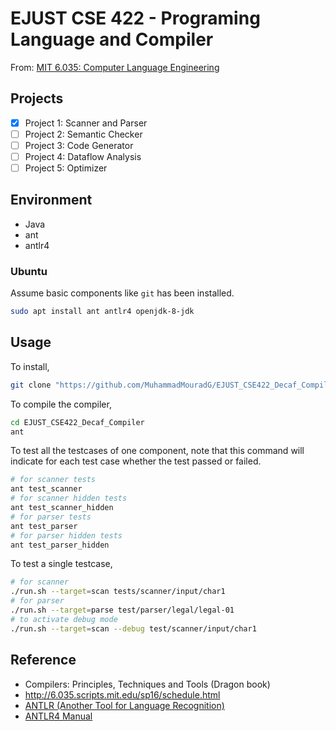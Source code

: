 # EJUST CSE 422 - Programing Language and Compiler 

From: [MIT 6.035: Computer Language Engineering](http://6.035.scripts.mit.edu/fa18/index.html)

## Projects

- [x] Project 1: Scanner and Parser
- [ ] Project 2: Semantic Checker
- [ ] Project 3: Code Generator
- [ ] Project 4: Dataflow Analysis
- [ ] Project 5: Optimizer

## Environment

- Java
- ant
- antlr4

### Ubuntu

Assume basic components like `git` has been installed.

```bash
sudo apt install ant antlr4 openjdk-8-jdk
```

## Usage

To install,

```bash
git clone "https://github.com/MuhammadMouradG/EJUST_CSE422_Decaf_Compiler.git"
```

To compile the compiler,

```bash
cd EJUST_CSE422_Decaf_Compiler
ant
```

To test all the testcases of one component, note that this command will indicate for each test case whether the test passed or failed.

```bash
# for scanner tests
ant test_scanner
# for scanner hidden tests
ant test_scanner_hidden
# for parser tests
ant test_parser
# for parser hidden tests
ant test_parser_hidden
```

To test a single testcase,

```bash
# for scanner
./run.sh --target=scan tests/scanner/input/char1
# for parser
./run.sh --target=parse test/parser/legal/legal-01
# to activate debug mode
./run.sh --target=scan --debug test/scanner/input/char1
```

## Reference

- Compilers: Principles, Techniques and Tools (Dragon book)
- <http://6.035.scripts.mit.edu/sp16/schedule.html>
- [ANTLR (Another Tool for Language Recognition)](https://www.antlr.org/)
- [ANTLR4 Manual](https://github.com/antlr/antlr4/blob/master/doc/index.md)
